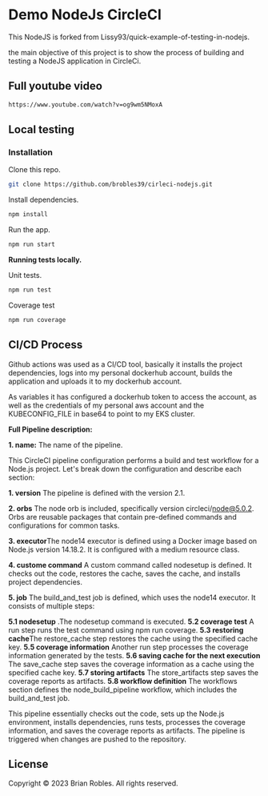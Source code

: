 # Demo NodeJs CircleCI

This NodeJS is forked from Lissy93/quick-example-of-testing-in-nodejs.

the main objective of this project is to show the process of building and testing a NodeJS application in CircleCi.

## Full youtube video

```bash
https://www.youtube.com/watch?v=og9wm5NMoxA
```

## Local testing

### Installation

Clone this repo.

```bash
git clone https://github.com/brobles39/cirleci-nodejs.git
```

Install dependencies.

```bash
npm install
```
Run the app.

```bash
npm run start
```

**Running tests locally.**

Unit tests.
```bash
npm run test
```

Coverage test
```bash
npm run coverage
```

## CI/CD Process

Github actions was used as a CI/CD tool, basically it installs the project dependencies, logs into my personal dockerhub account, builds the application and uploads it to my dockerhub account.

As variables it has configured a dockerhub token to access the account, as well as the credentials of my personal aws account and the KUBECONFIG_FILE in base64 to point to my EKS cluster.

**Full Pipeline description:**

**1. name:** The name of the pipeline.

This CircleCI pipeline configuration performs a build and test workflow for a Node.js project. Let's break down the configuration and describe each section:

**1. version** The pipeline is defined with the version 2.1.

**2. orbs**  The node orb is included, specifically version circleci/node@5.0.2. Orbs are reusable packages that contain pre-defined commands and configurations for common tasks.

**3. executor**The node14 executor is defined using a Docker image based on Node.js version 14.18.2. It is configured with a medium resource class.

**4. custome command** A custom command called nodesetup is defined. It checks out the code, restores the cache, saves the cache, and installs project dependencies.

**5. job** The build_and_test job is defined, which uses the node14 executor. It consists of multiple steps:

  **5.1 nodesetup** .The nodesetup command is executed.
  **5.2 coverage test** A run step runs the test command using npm run coverage.
  **5.3 restoring cache**The restore_cache step restores the cache using the specified cache key.
  **5.5 coverage information** Another run step processes the coverage information generated by the tests.
  **5.6 saving cache for the next execution** The save_cache step saves the coverage information as a cache using the specified cache key.
  **5.7 storing artifacts** The store_artifacts step saves the coverage reports as artifacts.
  **5.8 workflow definition** The workflows section defines the node_build_pipeline workflow, which includes the build_and_test job.

This pipeline essentially checks out the code, sets up the Node.js environment, installs dependencies, runs tests, processes the coverage information, and saves the coverage reports as artifacts. The pipeline is triggered when changes are pushed to the repository.

## License

Copyright © 2023 Brian Robles. All rights reserved.